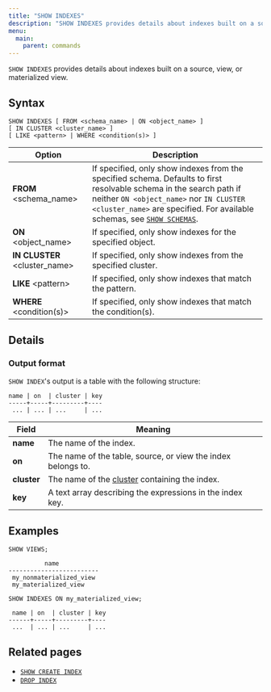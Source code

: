 ```yaml
---
title: "SHOW INDEXES"
description: "SHOW INDEXES provides details about indexes built on a source, view, or materialized view"
menu:
  main:
    parent: commands
---
```


`SHOW INDEXES` provides details about indexes built on a source, view, or materialized view.

## Syntax

```mzsql
SHOW INDEXES [ FROM <schema_name> | ON <object_name> ]
[ IN CLUSTER <cluster_name> ]
[ LIKE <pattern> | WHERE <condition(s)> ]
```

Option                        | Description
------------------------------|------------
**FROM** <schema_name>        | If specified, only show indexes from the specified schema. Defaults to first resolvable schema in the search path if neither `ON <object_name>` nor `IN CLUSTER <cluster_name>` are specified. For available schemas, see [`SHOW SCHEMAS`](../show-schemas).
**ON** <object_name>          | If specified, only show indexes for the specified object.
**IN CLUSTER** <cluster_name> | If specified, only show indexes from the specified cluster.
**LIKE** \<pattern\>          | If specified, only show indexes that match the pattern.
**WHERE** <condition(s)>      | If specified, only show indexes that match the condition(s).

## Details

### Output format

`SHOW INDEX`'s output is a table with the following structure:

```nofmt
name | on  | cluster | key
-----+-----+---------+----
 ... | ... | ...     | ...
```

Field | Meaning
------|--------
**name** | The name of the index.
**on** | The name of the table, source, or view the index belongs to.
**cluster** | The name of the [cluster](/concepts/clusters/) containing the index.
**key** | A text array describing the expressions in the index key.

## Examples

```mzsql
SHOW VIEWS;
```
```nofmt
          name
-------------------------
 my_nonmaterialized_view
 my_materialized_view
```

```mzsql
SHOW INDEXES ON my_materialized_view;
```
```nofmt
 name | on  | cluster | key
------+-----+---------+----
 ...  | ... | ...     | ...
```

## Related pages

- [`SHOW CREATE INDEX`](../show-create-index)
- [`DROP INDEX`](../drop-index)
